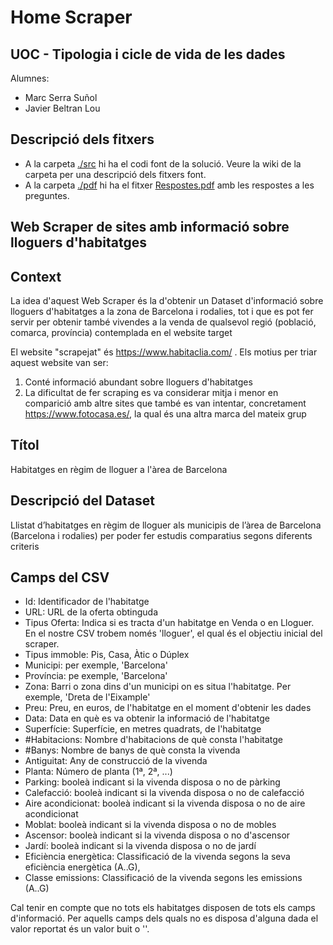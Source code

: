 # Home Scraper 
## UOC - Tipologia i cicle de vida de les dades
Alumnes:
- Marc Serra Suñol
- Javier Beltran Lou

## Descripció dels fitxers
- A la carpeta [./src](./src) hi ha el codi font de la solució. Veure la wiki de la carpeta per una descripció dels fitxers font.
- A la carpeta [./pdf](./pdf) hi ha el fitxer [Respostes.pdf](./pdf/Respostes.pdf) amb les respostes a les preguntes.
 
## Web Scraper de sites amb informació sobre lloguers d'habitatges
## Context
La idea d'aquest Web Scraper és la d'obtenir un Dataset d'informació sobre lloguers d'habitatges a la zona de Barcelona i rodalies, tot i que es pot fer 
servir per obtenir també vivendes a la venda de qualsevol regió (població, comarca, província) contemplada en el website target

El website "scrapejat" és https://www.habitaclia.com/ . Els motius per triar aquest website van ser:
1. Conté informació abundant sobre lloguers d'habitatges
2. La dificultat de fer scraping es va considerar mitja i menor en comparició amb altre sites que també es van intentar, concretament https://www.fotocasa.es/, 
la qual és una altra marca del mateix grup

## Títol
Habitatges en règim de lloguer a l'àrea de Barcelona

## Descripció del Dataset
Llistat d’habitatges en règim de lloguer als municipis de l’àrea de Barcelona (Barcelona i rodalies) 
per poder fer estudis comparatius segons diferents criteris

## Camps del CSV

- Id: Identificador de l'habitatge 
- URL: URL de la oferta obtinguda
- Tipus Oferta: Indica si es tracta d'un habitatge en Venda o en Lloguer. En el nostre CSV trobem només 'lloguer', el qual és el objectiu inicial del scraper.
- Tipus immoble: Pis, Casa, Àtic o Dúplex
- Municipi: per exemple, 'Barcelona'
- Província: pe exemple, 'Barcelona'
- Zona: Barri o zona dins d'un municipi on es situa l'habitatge. Per exemple, 'Dreta de l'Eixample'
- Preu: Preu, en euros, de l'habitatge en el moment d'obtenir les dades
- Data: Data en què es va obtenir la informació de l'habitatge
- Superfície: Superfície, en metres quadrats, de l'habitatge
- \#Habitacions: Nombre d'habitacions de què consta l'habitatge
- \#Banys: Nombre de banys de què consta la vivenda
- Antiguitat: Any de construcció de la vivenda 
- Planta: Número de planta (1ª, 2ª, ...)
- Parking: booleà indicant si la vivenda disposa o no de pàrking
- Calefacció: booleà indicant si la vivenda disposa o no de calefacció
- Aire acondicionat: booleà indicant si la vivenda disposa o no de aire acondicionat
- Moblat: booleà indicant si la vivenda disposa o no de mobles
- Ascensor: booleà indicant si la vivenda disposa o no d'ascensor
- Jardí: booleà indicant si la vivenda disposa o no de jardí
- Eficiència energètica: Classificació de la vivenda segons la seva eficiència energètica (A..G),
- Classe emissions: Classificació de la vivenda segons les  emissions (A..G)

Cal tenir en compte que no tots els habitatges disposen de tots els camps d'informació. Per aquells camps dels quals no es disposa d'alguna 
dada el valor reportat és un valor buit o ''.